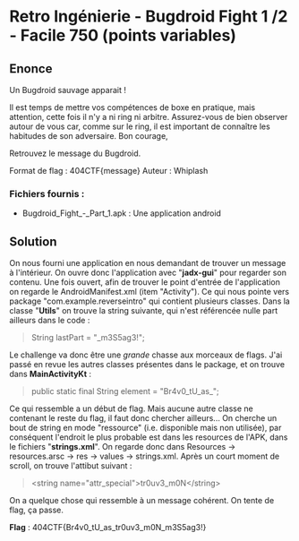 # Retro Ingénierie - Bugdroid Fight 1 /2 - Facile 750 (points variables)

## Enonce 

Un Bugdroid sauvage apparait !

Il est temps de mettre vos compétences de boxe en pratique, mais attention, cette fois il n'y a ni ring ni arbitre. Assurez-vous de bien observer autour de vous car, comme sur le ring, il est important de connaître les habitudes de son adversaire. Bon courage,

Retrouvez le message du Bugdroid.

Format de flag : 404CTF{message}
Auteur : Whiplash

### Fichiers fournis :

- Bugdroid_Fight_-_Part_1.apk : Une application android

## Solution

On nous fourni une application en nous demandant de trouver un message à l'intérieur. On ouvre donc l'application avec "**jadx-gui**" pour regarder son contenu.
Une fois ouvert, afin de trouver le point d'entrée de l'application on regarde le AndroidManifest.xml (item "Activity").
Ce qui nous pointe vers package "com.example.reverseintro" qui contient plusieurs classes.
Dans la classe "**Utils**" on trouve la string suivante, qui n'est référencée nulle part ailleurs dans le code :

> String lastPart = "_m3S5ag3!";

Le challenge va donc être une *grande* chasse aux morceaux de flags. J'ai passé en revue les autres classes présentes dans le package, et on trouve dans **MainActivityKt** : 

> public static final String element = "Br4v0_tU_as_";

Ce qui ressemble a un début de flag. Mais aucune autre classe ne contenant le reste du flag, il faut donc chercher ailleurs... 
On cherche un bout de string en mode "ressource" (i.e. disponible mais non utilisée), par conséquent l'endroit le plus probable est dans les resources de l'APK, dans le fichiers "**strings.xml**".
On regarde donc dans Resources -> resources.arsc -> res -> values -> strings.xml. Après un court moment de scroll, on trouve l'attibut suivant :

> \<string name="attr_special">tr0uv3_m0N\</string>

On a quelque chose qui ressemble à un message cohérent. On tente de flag, ça passe.

**Flag** : 404CTF{Br4v0_tU_as_tr0uv3_m0N_m3S5ag3!}